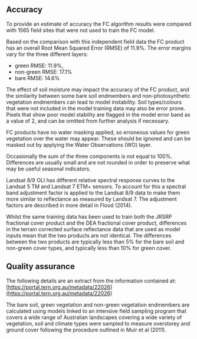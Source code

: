 ## Accuracy

To provide an estimate of accuracy the FC algorithm results were compared with 1565 field sites that were not used to train the FC model.

Based on the comparison with this independent field data the FC product has an overall Root Mean Squared Error (RMSE) of 11.9%. The error margins vary for the three different layers:

* green RMSE: 11.9%,
* non-green RMSE: 17.1%
* bare RMSE: 14.6%

The effect of soil moisture may impact the accuracy of the FC product, and the similarity between some bare soil endmembers and non-photosynthetic vegetation endmembers can lead to model instability.  Soil types/colours that were not included in the model training data may also be error prone. Pixels that show poor model stability are flagged in the model error band as a value of 2, and can be omitted from further analysis if necessary.

FC products have no water masking applied, so erroneous values for green vegetation over the water may appear. These should be ignored and can be masked out by applying the Water Observations (WO) layer.

Occasionally the sum of the three components is not equal to 100%. Differences are usually small and are not rounded in order to preserve what may be useful seasonal indicators.

Landsat 8/9 OLI has different relative spectral response curves to the Landsat 5 TM and Landsat 7 ETM+ sensors. To account for this a spectral band adjustment factor is applied to the Landsat 8/9 data to make them more similar to reflectance as measured by Landsat 7. The adjustment factors are described in more detail in Flood (2014).

Whilst the same training data has been used to train both the JRSRP fractional cover product and the DEA fractional cover product, differences in the terrain corrected surface reflectance data that are used as model inputs mean that the two products are not identical.  The differences between the two products are typically less than 5% for the bare soil and non-green cover types, and typically less than 10% for green cover.

## Quality assurance

The following details are an extract from the information contained at: [https://portal.tern.org.au/metadata/22026](https://portal.tern.org.au/metadata/22026)

The bare soil, green vegetation and non-green vegetation endmembers are calculated using models linked to an intensive field sampling program that covers a wide range of Australian landscapes covering a wide variety of vegetation, soil and climate types were sampled to measure overstorey and ground cover following the procedure outlined in Muir et al (2011).

